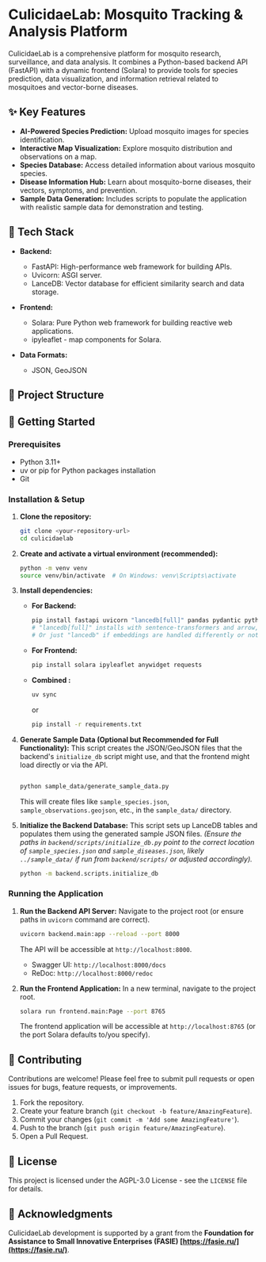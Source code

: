 # CulicidaeLab: Mosquito Tracking & Analysis Platform

CulicidaeLab is a comprehensive platform for mosquito research, surveillance, and data analysis. It combines a Python-based backend API (FastAPI) with a dynamic frontend (Solara) to provide tools for species prediction, data visualization, and information retrieval related to mosquitoes and vector-borne diseases.

## ✨ Key Features

*   **AI-Powered Species Prediction:** Upload mosquito images for species identification.
*   **Interactive Map Visualization:** Explore mosquito distribution and observations on a map.
*   **Species Database:** Access detailed information about various mosquito species.
*   **Disease Information Hub:** Learn about mosquito-borne diseases, their vectors, symptoms, and prevention.
*   **Sample Data Generation:** Includes scripts to populate the application with realistic sample data for demonstration and testing.

## 🔧 Tech Stack

*   **Backend:**
    *   FastAPI: High-performance web framework for building APIs.
    *   Uvicorn: ASGI server.
    *   LanceDB: Vector database for efficient similarity search and data storage.

*   **Frontend:**
    *   Solara: Pure Python web framework for building reactive web applications.
    *   ipyleaflet - map components for Solara.
*   **Data Formats:**
    *   JSON, GeoJSON

## 📂 Project Structure


## 🚀 Getting Started

### Prerequisites

*   Python 3.11+
*   uv or pip for Python packages installation
*   Git

### Installation & Setup

1.  **Clone the repository:**
    ```bash
    git clone <your-repository-url>
    cd culicidaelab
    ```

2.  **Create and activate a virtual environment (recommended):**
    ```bash
    python -m venv venv
    source venv/bin/activate  # On Windows: venv\Scripts\activate
    ```

3.  **Install dependencies:**


    *   **For Backend:**
        ```bash
        pip install fastapi uvicorn "lancedb[full]" pandas pydantic python-multipart # Add other backend deps
        # "lancedb[full]" installs with sentence-transformers and arrow, good for embeddings.
        # Or just "lancedb" if embeddings are handled differently or not used directly by LanceDB.
        ```
    *   **For Frontend:**
        ```bash
        pip install solara ipyleaflet anywidget requests
        ```
    *   **Combined :**
        ```bash
        uv sync
        ```
        or

        ```bash
        pip install -r requirements.txt
        ```

4.  **Generate Sample Data (Optional but Recommended for Full Functionality):**
    This script creates the JSON/GeoJSON files that the backend's `initialize_db` script might use, and that the frontend might load directly or via the API.
    ```bash

    python sample_data/generate_sample_data.py
    ```
    This will create files like `sample_species.json`, `sample_observations.geojson`, etc., in the `sample_data/` directory.

5.  **Initialize the Backend Database:**
    This script sets up LanceDB tables and populates them using the generated sample JSON files.
    *(Ensure the paths in `backend/scripts/initialize_db.py` point to the correct location of `sample_species.json` and `sample_diseases.json`, likely `../sample_data/` if run from `backend/scripts/` or adjusted accordingly).*
    ```bash
    python -m backend.scripts.initialize_db
    ```

### Running the Application

1.  **Run the Backend API Server:**
    Navigate to the project root (or ensure paths in `uvicorn` command are correct).
    ```bash
    uvicorn backend.main:app --reload --port 8000
    ```
    The API will be accessible at `http://localhost:8000`.
    *   Swagger UI: `http://localhost:8000/docs`
    *   ReDoc: `http://localhost:8000/redoc`

2.  **Run the Frontend Application:**
    In a new terminal, navigate to the project root.
    ```bash
    solara run frontend.main:Page --port 8765
    ```
    The frontend application will be accessible at `http://localhost:8765` (or the port Solara defaults to/you specify).

## 🤝 Contributing

Contributions are welcome! Please feel free to submit pull requests or open issues for bugs, feature requests, or improvements.

1.  Fork the repository.
2.  Create your feature branch (`git checkout -b feature/AmazingFeature`).
3.  Commit your changes (`git commit -m 'Add some AmazingFeature'`).
4.  Push to the branch (`git push origin feature/AmazingFeature`).
5.  Open a Pull Request.

## 📜 License

This project is licensed under the AGPL-3.0 License - see the `LICENSE` file for details.

## 🙏 Acknowledgments

CulicidaeLab development is  supported by a grant from the **Foundation for Assistance to Small Innovative Enterprises (FASIE)
[https://fasie.ru/](https://fasie.ru/)**.
